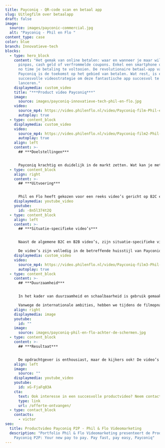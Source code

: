 ```yaml
---
title: Payconiq - QR-code scan en betaal app
slug: Uitlegfilm over betaalapp
draft: false
image:
  source: images/payconic-commercial.jpg
  alt: "Payconiq - Phil en Flo "
content_type: case
color: blue
branch: Innovatieve-tech
blocks:
  - type: hero_block
    content: "Het gemak van online betalen: waar en wanneer je maar wilt. Geen
      pinpas, cash geld of verfrommelde coupons. Enkel een smartphone om binnen
      no time je betaling te voltooien. De revolutionaire betaal-app van
      Payconiq is de toekomst op het gebied van betalen. Wat rest, is een
      succesvolle videostrategie om deze fantastische app succesvol te
      lanceren."
    displaymedia: custom_video
    title: "***Product video Payconiq***"
    image:
      source: images/payconiq-innovatieve-tech-phil-en-flo.jpg
    video:
      source_mp4: https://video.philenflo.nl/video/Payconiq-film-Phil-en-Flo.mp4
      autoplay: true
  - type: content_block
    displaymedia: custom_video
    video:
      source_mp4: https://video.philenflo.nl/video/Payconiq-film2-Phil-en-Flo.mp4
      autoplay: true
    align: left
    content: >-
      ## ***Doelstellingen***


      Payconiq krachtig en duidelijk in de markt zetten. Wat kan je met de betaal-app, hoe compleet zijn de bijbehorende functies en wat maakt het betalen ermee zo ontzettend eenvoudig? Genoeg vragen om te beantwoorden. Het uiteindelijk doel? Dat iedereen gebruik gaat maken van deze app en zich nooit meer over betalingen hoeft te bekommeren.
  - type: content_block
    align: right
    content: >-
      ## ***Uitvoering***


      Phil en Flo heeft gekozen voor een reeks video’s gericht op B2C en B2B. Elke video heeft de maximale lengte van 1:29 minuut. De kracht van een korte [productvideo](https://www.philenflo.nl/3d-productvideo/) zit in de vergrote kans waarop de kijker de video tot het einde uit kijkt. Ontzettend belangrijk, want ‘vroege afhakers’ lopen de gewenste call to action mis aan het einde van de video.
    displaymedia: youtube_video
    youtube:
      id: -8n5l374t2Q
  - type: content_block
    align: left
    content: >-
      ## ***Situatie-specifieke video’s***


      Naast de algemene B2C en B2B video’s, zijn situatie-specifieke video’s opgenomen. Hierin presenteren we het gemak van de betaal-app onder verschillende omstandigheden. Bijvoorbeeld vanuit je bed online het winkelmandje afrekenen, in een restaurant de rekening delen of gewoon op de bank je concerttickets aankoop bevestigen met één simpele vingerafdruk.

      De video’s zijn volledig in de betreffende huisstijl van Payconiq opgeleverd, zodat de videocontent naadloos aansluit bij alle andere huisstijldragers.
    displaymedia: custom_video
    video:
      source_mp4: https://video.philenflo.nl/video/Payconiq-film3-Phil-en-Flo.mp4
      autoplay: true
  - type: content_block
    content: >-
      ## ***Duurzaamheid***


      In het kader van duurzaamheid en schaalbaarheid is gebruik gemaakt van een voice-over. Dit zorgt ervoor dat de films van nieuwe voice-overs in andere talen kunnen worden voorzien, zonder dat er opnieuw gefilmd moet worden, omdat acteurs in beeld praten. Handig, want Payqonic heeft grote plannen. Ook buiten de Nederlandse grenzen!

      Vanwege de internationale ambities, hebben we tijdens de filmopnames niet de applicatie maar een groen scherm gefilmd. Onze [animatie](https://www.philenflo.nl/oplossingen/animatie-laten-maken/)-specialisten hebben hierdoor de mogelijkheid om de schermen naar wens in te vullen en op een later moment aan te passen. Bijvoorbeeld om de teksten in het scherm te vertalen van het Nederlands naar het Engels.
    align: right
    displaymedia: image
    youtube:
      id: ""
    image:
      source: images/payconiq-phil-en-flo-achter-de-schermen.jpg
  - type: content_block
    content: >-
      ## ***Resultaat***


      De opdrachtgever is enthousiast, maar de kijkers ook! De video’s vormen samen een uitstekende basis om in te zetten voor promotiedoeleinden via kanalen als de website, [YouTube](https://www.philenflo.nl/youtube-video-laten-maken/) en andere social media. Inmiddels staat de teller op meer dan 500.000 app-downloads. Heb jij Payconiq al op je telefoon geïnstalleerd?
    align: left
    image:
      source: ""
    displaymedia: youtube_video
    youtube:
      id: xG-FjaFq03A
    cta:
      text: Ook interesse in een succesvolle productvideo? Neem contact op.
      type: link
      url: /offerte-ontvangen/
  - type: contact_block
    contacts:
      - victor
seo:
  title: Productvideo Payconiq P2P - Phil & Flo Videomarketing
  description: "Portfolio Phil & Flo Videomarketing presenteert de Productvideo
    Payconiq P2P: Your new pay to pay. Pay fast, pay easy, Payconiq"
---
```

